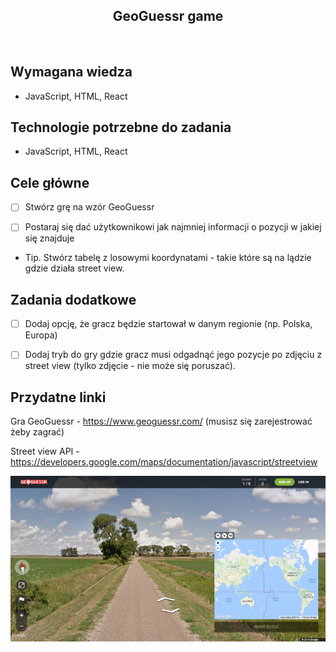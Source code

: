 <h2 align="center">GeoGuessr game</h2>

<br>

## Wymagana wiedza

- JavaScript, HTML, React

## Technologie potrzebne do zadania

- JavaScript, HTML, React

## Cele główne

- [ ] Stwórz grę na wzór GeoGuessr

- [ ] Postaraj się dać użytkownikowi jak najmniej informacji o pozycji w jakiej się znajduje

- Tip. Stwórz tabelę z losowymi koordynatami - takie które są na lądzie gdzie działa street view.

## Zadania dodatkowe

- [ ] Dodaj opcję, że gracz będzie startował w danym regionie (np. Polska, Europa)

- [ ] Dodaj tryb do gry gdzie gracz musi odgadnąć jego pozycje po zdjęciu z street view (tylko zdjęcie - nie może się poruszać).

## Przydatne linki

Gra GeoGuessr - https://www.geoguessr.com/ (musisz się zarejestrować żeby zagrać)

Street view API - https://developers.google.com/maps/documentation/javascript/streetview

![](gameScreenshot.png)
